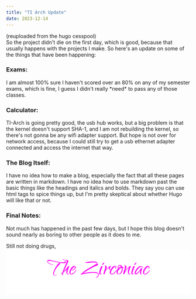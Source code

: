 ```yaml
---
title: "TI Arch Update"
date: 2023-12-14
---
```

(reuploaded from the hugo cesspool)
<br>
So the project didn't die on the first day, which is good,
because that usually happens with the projects I make.
So here's an update on some of the things that have been
happening:

<h3 id="heading">Exams:</h3>
I am almost 100% sure I haven't scored over an 80% on
any of my semester exams, which is fine, I guess I didn't
really *need* to pass any of those classes.

<h3 id="heading">Calculator:</h3>
TI-Arch is going pretty good, the usb hub works, but
a big problem is that the kernel doesn't support
SHA-1, and I am not rebuilding the kernel, so there's
not gonna be any wifi adapter support. But hope is
not over for network access, because I could still try
to get a usb ethernet adapter connected and access the
internet that way.

<h3 id="heading">The Blog Itself:</h3>
I have no idea how to make a blog, especially the fact
that all these pages are written in markdown. I have
no idea how to use markdown past the basic things
like the headings and italics and bolds. They say
you can use html tags to spice things up, but I'm
pretty skeptical about whether Hugo will like that
or not.

<h3 id="heading">Final Notes:</h3>
Not much has happened in the past few days, but I
hope this blog doesn't sound nearly as boring
to other people as it does to me.
&nbsp;  
&nbsp;  

Still not doing drugs,  
![](https://github.com/ZirconiaCubed3v2/ZirconiaCubed3v2.github.io/blob/master/_images/sig.png?raw=true)
